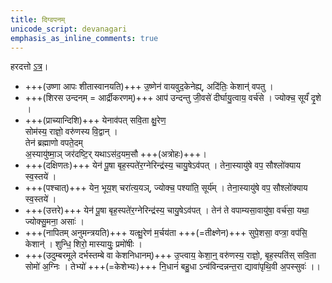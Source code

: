 ```yaml
---
title: दिग्वपनम्
unicode_script: devanagari
emphasis_as_inline_comments: true
---
```


हरदत्तो [ऽत्र](https://archive.org/stream/EKAGNIKANDABHASHYAMSAMSKRUTHAM/EKAGNIKANDA%20BHASHYAM%20SAMSKRUTHAM#page/n89/mode/2up)।

- +++(उष्णा आपः शीतास्वानयति)+++ उ॒ष्णेन॑ वायवुद॒केनेह्य्, अदि॑तिः॒ केशान्॑ वपतु ।
- +++(शिरस उन्दनम् = आर्द्रीकरणम्)+++ आप॑ उन्दन्तु जी॒वसे॑ दीर्घायु॒त्वाय॒ वर्च॑से । ज्योक्च॒ सूर्यं॑ दृ॒शे ।  
- +++(प्राच्यान्दिशि)+++ येनाव॑पत् सवि॒ता क्षु॒रेण॒  
सोम॑स्य॒ राज्ञो॒ वरु॑णस्य वि॒द्वान् ।  
तेन॑ ब्रह्माणो वपते॒दम्  
अ॒स्यायु॑ष्मा॒ञ् जर॑दष्टि॒र् यथाऽस॑द॒यम॒सौ +++(अत्रोहः)+++।
- +++(दक्षिणतः)+++ येन॑ पू॒षा बृह॒स्पते॑र॒ग्नेरिन्द्र॑स्य॒ चायु॒षेऽव॑पत् । तेना॒स्यायु॑षे वप॒ सौश्लो॑क्याय स्व॒स्तये॑ ।
- +++(पश्चात्)+++ येन॒ भूय॒श् चरा॑त्य॒यञ्, ज्योक्च॒ पश्या॑ति॒ सूर्य॑म् । तेना॒स्यायु॑षे वप॒ सौश्लो॑क्याय स्व॒स्तये॑ ।
- +++(उत्तरे)+++ येन॑ पू॒षा बृह॒स्पते॑र॒ग्नेरिन्द्र॑स्य॒ चायु॒षेऽव॑पत् । तेन॑ ते वपाम्यसा॒वायु॑षा॒ वर्च॑सा॒ यथा॒ ज्योक्सु॒मना॒ असाः॑ ।
- +++(नापितम् अनुमन्त्रयति)+++ यत्क्षु॒रेण॑ म॒र्चय॑ता +++(=तीक्ष्णेन)+++ सुपे॒शसा॒ वप्त्रा॒ वप॑सि॒ केशान्॑ । शुन्धि॒ शिरो॒ मास्यायुः॒ प्रमो॑षीः ।
- +++(उदुम्बरमूले दर्भस्तम्बे वा केशनिधानम्)+++ उ॒प्त्वाय॒ केशा॒न्॒ वरु॑णस्य॒ राज्ञो॒, बृह॒स्पति॑स् सवि॒ता सोमो॑ अ॒ग्निः । तेभ्यो॑ +++(=केशेभ्यः)+++ नि॒धानं॑ बहु॒धा ऽन्व॑विन्दन्नन्त॒रा द्यावा॑पृथि॒वी अ॒पस्सुवः॑ ।।

